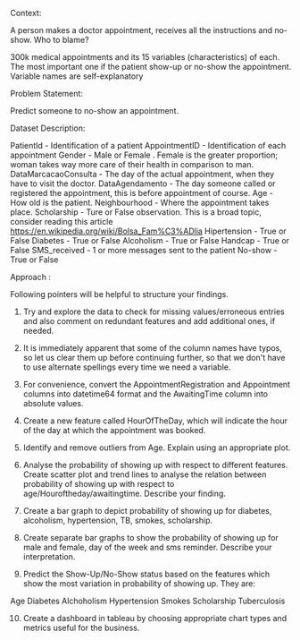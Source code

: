 Context:

A person makes a doctor appointment, receives all the instructions and no-show. Who to blame? 

300k medical appointments and its 15 variables (characteristics) of each. The most important one if the patient show-up or no-show the appointment. Variable names are self-explanatory

Problem Statement:

Predict someone to no-show an appointment.

Dataset Description:

PatientId - Identification of a patient AppointmentID - Identification of each appointment Gender - Male or Female . Female is the greater proportion; woman takes way more care of their health in comparison to man. 
DataMarcacaoConsulta - The day of the actual appointment, when they have to visit the doctor. 
DataAgendamento - The day someone called or registered the appointment, this is before appointment of course. 
Age - How old is the patient. 
Neighbourhood - Where the appointment takes place. 
Scholarship - Ture or False observation. This is a broad topic, consider reading this article https://en.wikipedia.org/wiki/Bolsa_Fam%C3%ADlia
Hipertension - True or False 
Diabetes - True or False 
Alcoholism - True or False 
Handcap - True or False 
SMS_received - 1 or more messages sent to the patient 
No-show - True or False

Approach :

Following pointers will be helpful to structure your findings.   

1.	Try and explore the data to check for missing values/erroneous entries and also comment on redundant features and add additional ones, if needed.

2.	It is immediately apparent that some of the column names have typos, so let us clear them up before continuing further, so that we don't have to use alternate spellings every time we need a variable. 

3.	For convenience, convert the AppointmentRegistration and Appointment columns into datetime64 format and the AwaitingTime column into absolute values.

4.	Create a new feature called HourOfTheDay, which will indicate the hour of the day at which the appointment was booked. 

5.	Identify and remove outliers from Age. Explain using an appropriate plot.

6.	Analyse the probability of showing up with respect to different features. Create scatter plot and trend lines to analyse the relation between probability of showing up with respect to age/Houroftheday/awaitingtime. Describe your finding.

7.	Create a bar graph to depict probability of showing up for diabetes, alcoholism, hypertension, TB, smokes, scholarship.

8.	Create separate bar graphs to show the probability of showing up for male and female, day of the week and sms reminder. Describe your interpretation. 

9.	Predict the Show-Up/No-Show status based on the features which show the most variation in probability of showing up. They are:

Age
Diabetes
Alchoholism
Hypertension
Smokes
Scholarship
Tuberculosis

10.	Create a dashboard in tableau by choosing appropriate chart types and metrics useful for the business.










